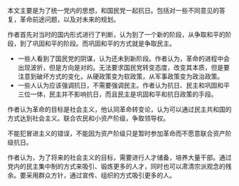 本文主要是为了统一党内的思想，和国民党一起抗日。包括对一些不同意见的答复，革命前途问题，以及对未来的规划。

作者首先对当时的国内形式进行了判断，认为到了一个新的阶段，从争取和平的阶段，到了巩固和平的阶段。而巩固和平的方式就是争取民主。

+ 一些人看到了国民党的阴谋，认为还未到新阶段。作者认为，革命的进程中会出现波折，但是方向是对的。无法要求国民党转变态度，改变其本质，但是要注意到破坏方式的变化，从硬政策变为软政策，从军事政策变为政治政策。
+ 一些人认为应该强调抗日，不需要强调民主。作者认为抗日、民主和巩固和平三位一体，民主并不影响抗日，而且民主是巩固和平和抗日政策的手段。

作者认为革命的目标是社会主义，他认同革命转变论，认为可以通过民主共和国的方式达到社会主义。联合农民和小资产阶级，争取领导权。

不能犯冒进主义的错误，不能因为资产阶级只是暂时参加革命而不愿意联合资产阶级抗日。



作者认为，为了将来的社会主义的目标，需要进行人才储备，培养大量干部。通过党内的民主集中制的方式来吸引、锻炼更多的人才，同时也可以肃清宗派观念的残余。要采用群众方针，通过宣传、组织的方式吸引更多的人。



